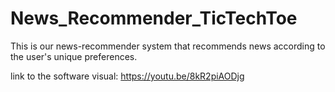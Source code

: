 # News_Recommender_TicTechToe
This is our news-recommender system that recommends news according to the user's unique preferences.

link to the software visual: https://youtu.be/8kR2piAODjg
